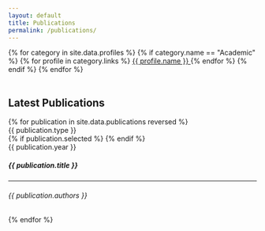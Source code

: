 ```yaml
---
layout: default
title: Publications
permalink: /publications/
---
```


<div class="container" style="margin-top: 1em">
  <div class="btn-group d-flex" role="group">
    {% for category in site.data.profiles %} {% if category.name == "Academic"
    %} {% for profile in category.links %}
    <a
      href="{{ profile.url }}{{ profile.username }}"
      class="btn btn-outline-dark"
      target="_blank"
      >{{ profile.name }}
      <span class="{{ profile.icon }}" style="color: {{ profile.color }}"></span
    ></a>
    {% endfor %} {% endif %} {% endfor %}
  </div>
  <br />
  <h2>Latest Publications</h2>
  <div class="row row-cols-1 row-cols-sm-2 row-cols-md-3 g-4">
    {% for publication in site.data.publications reversed %}
    <div class="col">
      <div class="card text-center h-100">
        <div class="card-header">
          <div class="row">
            <div class="col">
              <span
                class="badge text-bg-secondary w-100 h-100 d-flex align-items-center justify-content-center"
                >{{ publication.type }}</span
              >
            </div>
            <div class="col">
              {% if publication.selected %}
              <span
                class="fas fa-star text-warning"
                style="font-size: 1em"
              ></span>
              {% endif %}
            </div>
            <div class="col text-muted text-end">{{ publication.year }}</div>
          </div>
        </div>
        <div class="card-body d-flex flex-column">
          <h5
            class="card-title mb-0 flex-grow-1 d-flex align-items-center justify-content-center"
          >
            {{ publication.title }}
          </h5>
          <div>
            <hr />
            <h6 class="card-subtitle text-body-secondary">
              {{ publication.authors }}
            </h6>
          </div>
        </div>
      </div>
    </div>
    {% endfor %}
  </div>
</div>
